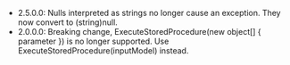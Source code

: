 
* 2.5.0.0: Nulls interpreted as strings no longer cause an exception.  They now convert to (string)null.
* 2.0.0.0: Breaking change, ExecuteStoredProcedure(new object[] { parameter }) is no longer supported.  Use ExecuteStoredProcedure(inputModel) instead.

